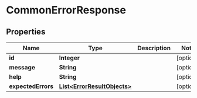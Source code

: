 

# CommonErrorResponse


## Properties

| Name | Type | Description | Notes |
|------------ | ------------- | ------------- | -------------|
|**id** | **Integer** |  |  [optional] |
|**message** | **String** |  |  [optional] |
|**help** | **String** |  |  [optional] |
|**expectedErrors** | [**List&lt;ErrorResultObjects&gt;**](ErrorResultObjects.md) |  |  [optional] |



